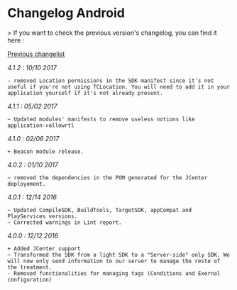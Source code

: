 Changelog Android
=================

<div class="warning"></div>
>  If you want to check the previous version's changelog, you can find it here :

[Previous changelist](../res/changelog_Android_3.md)

*4.1.2 : 10/10 2017*

	- removed Location permissions in the SDK manifest since it's not useful if you're not using TCLocation. You will need to add it in your application yourself if it's not already present.

*4.1.1 : 05/02 2017*

	~ Updated modules' manifests to remove useless notions like application->allowrtl

*4.1.0 : 02/06 2017*

	+ Beacon module release.

*4.0.2 : 01/10 2017*

	~ removed the dependencies in the POM generated for the JCenter deployement.

*4.0.1 : 12/14 2016*

	~ Updated CompileSDK, BuildTools, TargetSDK, appCompat and PlayServices versions.
	~ Corrected warnings in Lint report.

*4.0.0 : 12/12 2016*

    + Added JCenter support
    ~ Transformed the SDK from a light SDK to a "Server-side" only SDK. We will now only send information to our server to manage the reste of the treatment.
    - Removed functionalities for managing tags (Conditions and Exernal configuration)
